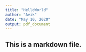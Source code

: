```yaml
---
title: "HelloWorld"
author: "Avik"
date: "May 10, 2020"
output: pdf_document
---
```



## This is a markdown file.